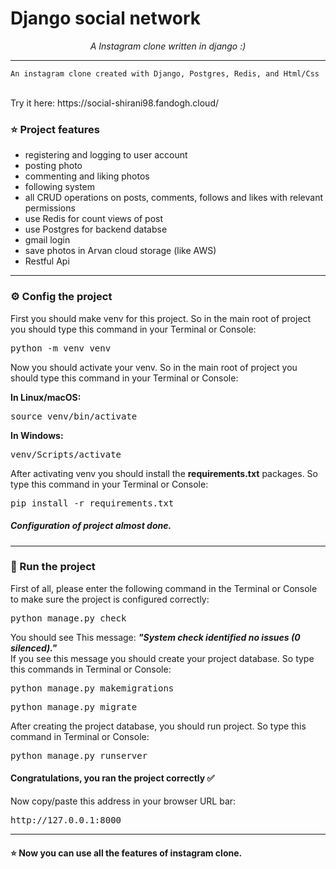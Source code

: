 # Django social network


    
  <p align="center">
    <i>
A Instagram clone written in django :)
    </i>
  </p>
  
  <hr>
</p>

<p>


    An instagram clone created with Django, Postgres, Redis, and Html/Css
 <br>
Try it here: https://social-shirani98.fandogh.cloud/
</p>

<h3>
⭐️ Project features 
</h3>

<ul>
  <li>
registering and logging to user account  </li>
  <li>
posting photo  </li>
  <li>
commenting and liking photos  </li>
  <li>
following system  </li>
  <li>
   all CRUD operations on posts, comments, follows and likes with relevant permissions
  </li>
  <li>
    use Redis for count views of post
  </li>
  <li>
    use Postgres for backend databse
  </li>
  <li>
    gmail login
  </li>
  <li>
    save photos in Arvan cloud storage (like AWS)
  </li>
  <li>
    Restful Api
  </li>
</ul>

<hr>

<h3>
⚙️ Config the project
</h3>

<p>
First you should make venv for this project.
So in the main root of project you should type this command in your Terminal or Console: 
</p>
<pre>
python -m venv venv
</pre>
<p>
Now you should activate your venv.
So in the main root of project you should type this command in your Terminal or Console: 
</p>
<b>
In Linux/macOS:
</b>
<pre>
source venv/bin/activate
</pre>
<b>
In Windows:
</b>
<pre>
venv/Scripts/activate
</pre>

<p>
After activating venv you should install the <b>requirements.txt</b> packages. So type this command in your Terminal or Console: 
</p>
<pre>
pip install -r requirements.txt
</pre>
<h5>
Configuration of project almost done.
</h5>

<hr>

<h3>
🏁 Run the project
</h3>
<p>
First of all, please enter the following command in the Terminal or Console to make sure the project is configured correctly:
</p>
<pre>
python manage.py check
</pre>
<p>
You should see This message:
  <strong>
    <i>
      "System check identified no issues (0 silenced)."
    </i>
  </strong>
  <br>
  If you see this message you should create your project database. So type this commands in Terminal or Console:
</p>

<pre>
python manage.py makemigrations
</pre>
<pre>
python manage.py migrate
</pre>

<p>
After creating the project database, you should run project. So type this command in Terminal or Console:
</p>
<pre>
python manage.py runserver
</pre>

<h4>
Congratulations, you ran the project correctly ✅
</h4>

<p>
Now copy/paste this address in your browser URL bar:
</p>
<pre>
http://127.0.0.1:8000
</pre>

<hr>

<h4>
⭐️ Now you can use all the features of instagram clone.
</h4>



